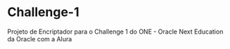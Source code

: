 # Challenge-1

Projeto de Encriptador para o Challenge 1 do ONE - Oracle Next Education da Oracle com a Alura
